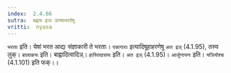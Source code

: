 ```yaml
---
index:  2.4.66
sutra:  बह्वच इञः प्राच्यभरतेषु
vritti:  nyasa
---
```


`भरताः` इति। येषां भरत आद्यः संज्ञाकारी ते भरताः। `पन्नागाराः` इत्यादिषूहाहरणेषु `अत इञ्` (4.1.95), तस्य लुक्। `बालाकयः` इति। बाह्वादित्वादिञ्। `हास्तिदासयः` इति। `अत इञ्` (4.1.95)। `आर्जुनायनः` इति। `यञियोश्च` (4.1.101) इति फक्।।

